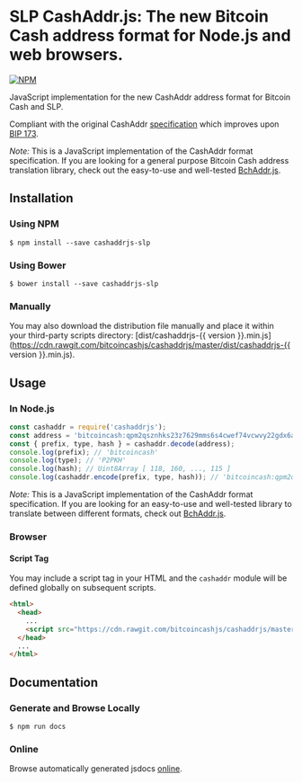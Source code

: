 # SLP CashAddr.js: The new Bitcoin Cash address format for Node.js and web browsers.

[![NPM](https://nodei.co/npm/cashaddrjs.png?downloads=true)](https://nodei.co/npm/cashaddrjs-slp/)

JavaScript implementation for the new CashAddr address format for Bitcoin Cash and SLP.

Compliant with the original CashAddr [specification](https://github.com/Bitcoin-UAHF/spec/blob/master/cashaddr.md) which improves upon [BIP 173](https://github.com/bitcoin/bips/blob/master/bip-0173.mediawiki).

*Note:* This is a JavaScript implementation of the CashAddr format specification. If you are looking for a general purpose Bitcoin Cash address translation library, check out the easy-to-use and well-tested [BchAddr.js](https://github.com/bitcoincashjs/bchaddrjs).

## Installation

### Using NPM

```bsh
$ npm install --save cashaddrjs-slp
```

### Using Bower

```bsh
$ bower install --save cashaddrjs-slp
```

### Manually

You may also download the distribution file manually and place it within your third-party scripts directory: [dist/cashaddrjs-{{ version }}.min.js](https://cdn.rawgit.com/bitcoincashjs/cashaddrjs/master/dist/cashaddrjs-{{ version }}.min.js).

## Usage

### In Node.js

```javascript
const cashaddr = require('cashaddrjs');
const address = 'bitcoincash:qpm2qsznhks23z7629mms6s4cwef74vcwvy22gdx6a';
const { prefix, type, hash } = cashaddr.decode(address);
console.log(prefix); // 'bitcoincash'
console.log(type); // 'P2PKH'
console.log(hash); // Uint8Array [ 118, 160, ..., 115 ]
console.log(cashaddr.encode(prefix, type, hash)); // 'bitcoincash:qpm2qsznhks23z7629mms6s4cwef74vcwvy22gdx6a'
```

*Note:* This is a JavaScript implementation of the CashAddr format specification. If you are looking for an easy-to-use and well-tested library to translate between different formats, check out [BchAddr.js](https://github.com/bitcoincashjs/bchaddrjs).

### Browser

#### Script Tag

You may include a script tag in your HTML and the `cashaddr` module will be defined globally on subsequent scripts.

```html
<html>
  <head>
    ...
    <script src="https://cdn.rawgit.com/bitcoincashjs/cashaddrjs/master/dist/cashaddrjs-{{ version }}.min.js"></script>
  </head>
  ...
</html>
```

## Documentation

### Generate and Browse Locally

```bsh
$ npm run docs
```

### Online

Browse automatically generated jsdocs [online](https://cdn.rawgit.com/bitcoincashjs/cashaddrjs/master/docs/index.html).
